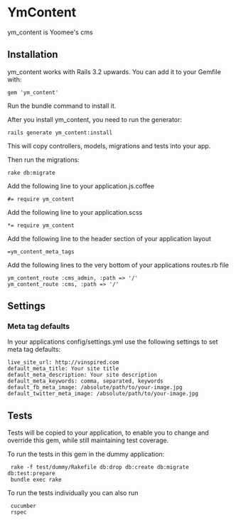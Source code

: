 # YmContent

ym_content is Yoomee's cms

## Installation
ym_content works with Rails 3.2 upwards. You can add it to your Gemfile with:

```
gem 'ym_content'
```

Run the bundle command to install it.

After you install ym_content, you need to run the generator:
```
rails generate ym_content:install
```
This will copy controllers, models, migrations and tests into your app.

Then run the migrations:
```
rake db:migrate
```

Add the following line to your application.js.coffee
```
#= require ym_content
```

Add the following line to your application.scss
```
*= require ym_content
```

Add the following line to the header section of your application layout
```
=ym_content_meta_tags
```

Add the following lines to the very bottom of your applications routes.rb file
```
ym_content_route :cms_admin, :path => '/'
ym_content_route :cms, :path => '/'
```
## Settings

### Meta tag defaults

In your applications config/settings.yml use the following settings
to set meta tag defaults:

```
live_site_url: http://vinspired.com
default_meta_title: Your site title
default_meta_description: Your site description
default_meta_keywords: comma, separated, keywords
default_fb_meta_image: /absolute/path/to/your-image.jpg
default_twitter_meta_image: /absolute/path/to/your-image.jpg
```

## Tests

Tests will be copied to your application, to enable you to change and override this gem, while still maintaining test coverage.

To run the tests in this gem in the dummy application:
```
 rake -f test/dummy/Rakefile db:drop db:create db:migrate db:test:prepare
 bundle exec rake
```
To run the tests individually you can also run
```
 cucumber
 rspec
```
